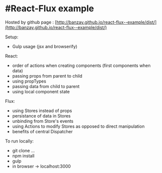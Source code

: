 #React-Flux example
========================

Hosted by github page : [http://banzay.github.io/react-flux--example/dist/](http://banzay.github.io/react-flux--example/dist/)

Setup: 
- Gulp usage (jsx and browserify)

React:
- order of actions when creating components (first components when data)
- passing props from parent to child
- using propTypes
- passing data from child to parent
- using local component state

Flux:
- using Stores instead of props
- persistance of data in Stores
- unbinding from Store's events
- using Actions to modify Stores as opposed to direct manipulation
- benefits of central Dispatcher


To run locally:
- git clone ...
- npm install
- gulp
- in browser -> localhost:3000
